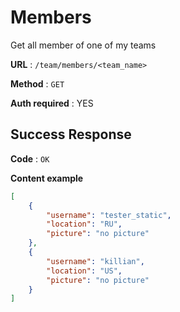 # Members

Get all member of one of my teams

**URL** : `/team/members/<team_name>`

**Method** : `GET`

**Auth required** : YES

## Success Response

**Code** : `OK`

**Content example**

```json
[
    {
        "username": "tester_static",
        "location": "RU",
        "picture": "no picture"
    },
    {
        "username": "killian",
        "location": "US",
        "picture": "no picture"
    }
]
```

